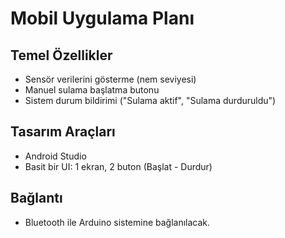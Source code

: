 # Mobil Uygulama Planı

## Temel Özellikler
- Sensör verilerini gösterme (nem seviyesi)
- Manuel sulama başlatma butonu
- Sistem durum bildirimi ("Sulama aktif", "Sulama durduruldu")

## Tasarım Araçları
- Android Studio
- Basit bir UI: 1 ekran, 2 buton (Başlat - Durdur)

## Bağlantı
- Bluetooth ile Arduino sistemine bağlanılacak.
